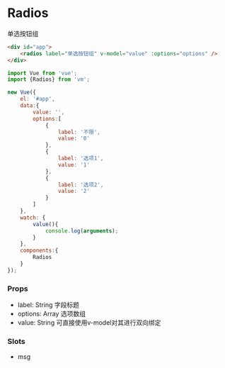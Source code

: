 Radios
=============
单选按钮组

```html
<div id="app">
    <radios label="单选按钮组" v-model="value" :options="options" />
</div>
```

```js
import Vue from 'vue';
import {Radios} from 'vm';

new Vue({
    el: '#app',
    data:{
        value: '',
        options:[
            {
                label: '不限',
                value: '0'
            },
            {
                label: '选项1',
                value: '1'
            },
            {
                label: '选项2',
                value: '2'
            }
        ]
    },
    watch: {
        value(){
            console.log(arguments);
        }
    },
    components:{
        Radios
    }
});
```


### Props

* label: String 字段标题
* options: Array 选项数组
* value: String 可直接使用v-model对其进行双向绑定

### Slots

* msg
